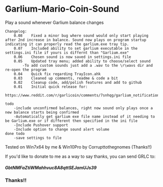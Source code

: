 # Garlium-Mario-Coin-Sound

Play a sound whenever Garlium balance changes

```
Changelog:
	0.08	Fixed a minor bug where sound would only start playing after 2nd increase in balance. Sound now plays on program startup indicating it can properly read the garlium.exe tray tip.
	0.07	Included ability to set garlium executable in the settings.ini file if yours is differnt than "Garlium.exe"
	0.06	Chosen sound is now saved in settings.ini file
	0.05	Updated tray menu; added ability to choose/select sound
		-To add custom sounds just add a .wav to the \r\wavs dir and re-open the program
	0.04	Quick fix regarding TrayIcon.ahk
	0.03	Cleaned up comments, readme & code a bit
	0.02	Cleanup code, add/polish features and add to github
	0.01	Initial quick release for:
		https://www.reddit.com/r/garlicoin/comments/7snhqg/garlium_notification_mario_coin_sound/
		
todo
	-include unconfirmed balances, right now sound only plays once a new balance starts being confirmed
	-Automatically get garlium exe file name instead of it needing to be Garlium.exe or if different then specified in the ini file
	-Include Pushover support
	-Include option to change sound alert volume
done todo
	-save settings to file
```

Tested on Win7x64 by me & Win10Pro by Corrupttothegnomes (Thanks!!)

If you'd like to donate to me as a way to say thanks, you can send GRLC to:

##### GbtNMFaZtiWMahhvuc8A8qttSEJamUJs39

### Thanks!!